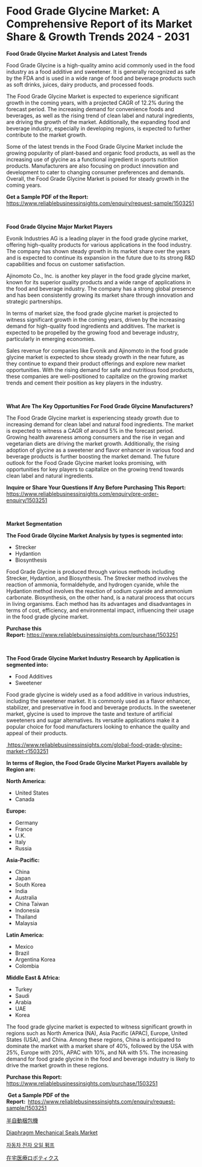 <p><h1>Food Grade Glycine Market: A Comprehensive Report of its Market Share & Growth Trends 2024 - 2031</h1></p><p><strong>Food Grade Glycine Market Analysis and Latest Trends</strong></p>
<p><p>Food Grade Glycine is a high-quality amino acid commonly used in the food industry as a food additive and sweetener. It is generally recognized as safe by the FDA and is used in a wide range of food and beverage products such as soft drinks, juices, dairy products, and processed foods.</p><p>The Food Grade Glycine Market is expected to experience significant growth in the coming years, with a projected CAGR of 12.2% during the forecast period. The increasing demand for convenience foods and beverages, as well as the rising trend of clean label and natural ingredients, are driving the growth of the market. Additionally, the expanding food and beverage industry, especially in developing regions, is expected to further contribute to the market growth.</p><p>Some of the latest trends in the Food Grade Glycine Market include the growing popularity of plant-based and organic food products, as well as the increasing use of glycine as a functional ingredient in sports nutrition products. Manufacturers are also focusing on product innovation and development to cater to changing consumer preferences and demands. Overall, the Food Grade Glycine Market is poised for steady growth in the coming years.</p></p>
<p><strong>Get a Sample PDF of the Report:&nbsp;</strong> <a href="https://www.reliablebusinessinsights.com/enquiry/request-sample/1503251">https://www.reliablebusinessinsights.com/enquiry/request-sample/1503251</a></p>
<p>&nbsp;</p>
<p><strong>Food Grade Glycine Major Market Players</strong></p>
<p><p>Evonik Industries AG is a leading player in the food grade glycine market, offering high-quality products for various applications in the food industry. The company has shown steady growth in its market share over the years and is expected to continue its expansion in the future due to its strong R&D capabilities and focus on customer satisfaction.</p><p>Ajinomoto Co., Inc. is another key player in the food grade glycine market, known for its superior quality products and a wide range of applications in the food and beverage industry. The company has a strong global presence and has been consistently growing its market share through innovation and strategic partnerships.</p><p>In terms of market size, the food grade glycine market is projected to witness significant growth in the coming years, driven by the increasing demand for high-quality food ingredients and additives. The market is expected to be propelled by the growing food and beverage industry, particularly in emerging economies.</p><p>Sales revenue for companies like Evonik and Ajinomoto in the food grade glycine market is expected to show steady growth in the near future, as they continue to expand their product offerings and explore new market opportunities. With the rising demand for safe and nutritious food products, these companies are well-positioned to capitalize on the growing market trends and cement their position as key players in the industry.</p></p>
<p>&nbsp;</p>
<p><strong>What Are The Key Opportunities For Food Grade Glycine Manufacturers?</strong></p>
<p><p>The Food Grade Glycine market is experiencing steady growth due to increasing demand for clean label and natural food ingredients. The market is expected to witness a CAGR of around 5% in the forecast period. Growing health awareness among consumers and the rise in vegan and vegetarian diets are driving the market growth. Additionally, the rising adoption of glycine as a sweetener and flavor enhancer in various food and beverage products is further boosting the market demand. The future outlook for the Food Grade Glycine market looks promising, with opportunities for key players to capitalize on the growing trend towards clean label and natural ingredients.</p></p>
<p><strong>Inquire or Share Your Questions If Any Before Purchasing This Report:</strong> <a href="https://www.reliablebusinessinsights.com/enquiry/pre-order-enquiry/1503251">https://www.reliablebusinessinsights.com/enquiry/pre-order-enquiry/1503251</a></p>
<p>&nbsp;</p>
<p><strong>Market Segmentation</strong></p>
<p><strong>The Food Grade Glycine Market Analysis by types is segmented into:</strong></p>
<p><ul><li>Strecker</li><li>Hydantion</li><li>Biosynthesis</li></ul></p>
<p><p>Food Grade Glycine is produced through various methods including Strecker, Hydantion, and Biosynthesis. The Strecker method involves the reaction of ammonia, formaldehyde, and hydrogen cyanide, while the Hydantion method involves the reaction of sodium cyanide and ammonium carbonate. Biosynthesis, on the other hand, is a natural process that occurs in living organisms. Each method has its advantages and disadvantages in terms of cost, efficiency, and environmental impact, influencing their usage in the food grade glycine market.</p></p>
<p><strong>Purchase this Report:&nbsp;</strong><a href="https://www.reliablebusinessinsights.com/purchase/1503251">https://www.reliablebusinessinsights.com/purchase/1503251</a></p>
<p>&nbsp;</p>
<p><strong>The Food Grade Glycine Market Industry Research by Application is segmented into:</strong></p>
<p><ul><li>Food Additives</li><li>Sweetener</li></ul></p>
<p><p>Food grade glycine is widely used as a food additive in various industries, including the sweetener market. It is commonly used as a flavor enhancer, stabilizer, and preservative in food and beverage products. In the sweetener market, glycine is used to improve the taste and texture of artificial sweeteners and sugar alternatives. Its versatile applications make it a popular choice for food manufacturers looking to enhance the quality and appeal of their products.</p></p>
<p><a href="https://www.reliablebusinessinsights.com/global-food-grade-glycine-market-r1503251">&nbsp;https://www.reliablebusinessinsights.com/global-food-grade-glycine-market-r1503251</a></p>
<p><strong>In terms of Region, the Food Grade Glycine Market Players available by Region are:</strong></p>
<p>
    <p> <strong> North America: </strong>
        <ul>
            <li>United States</li>
            <li>Canada</li>
        </ul>
        </p> 
    <p> <strong> Europe: </strong>
        <ul>
            <li>Germany</li>
            <li>France</li>
            <li>U.K.</li>
            <li>Italy</li>
            <li>Russia</li>
        </ul>
        </p> 
    <p> <strong> Asia-Pacific: </strong>
        <ul>
            <li>China</li>
            <li>Japan</li>
            <li>South Korea</li>
            <li>India</li>
            <li>Australia</li>
            <li>China Taiwan</li>
            <li>Indonesia</li>
            <li>Thailand</li>
            <li>Malaysia</li>
        </ul>
        </p> 
    <p> <strong> Latin America: </strong>
        <ul>
            <li>Mexico</li>
            <li>Brazil</li>
            <li>Argentina Korea</li>
            <li>Colombia</li>
        </ul>
        </p> 
    <p> <strong> Middle East & Africa: </strong>
        <ul>
            <li>Turkey</li>
            <li>Saudi</li>
            <li>Arabia</li>
            <li>UAE</li>
            <li>Korea</li>
        </ul>
    </p>
    </p>
<p><p>The food grade glycine market is expected to witness significant growth in regions such as North America (NA), Asia Pacific (APAC), Europe, United States (USA), and China. Among these regions, China is anticipated to dominate the market with a market share of 40%, followed by the USA with 25%, Europe with 20%, APAC with 10%, and NA with 5%. The increasing demand for food grade glycine in the food and beverage industry is likely to drive the market growth in these regions.</p></p>
<p><strong>Purchase this Report: </strong><a href="https://www.reliablebusinessinsights.com/purchase/1503251">https://www.reliablebusinessinsights.com/purchase/1503251</a></p>
<p>&nbsp;<strong>Get a Sample PDF of the Report:&nbsp;&nbsp;</strong><a href="https://www.reliablebusinessinsights.com/enquiry/request-sample/1503251">https://www.reliablebusinessinsights.com/enquiry/request-sample/1503251</a></p>
<p><strong></strong></p>
<p><p><a href="https://github.com/LeoraEber/Market-Research-Report-List-1/blob/main/523435694779.md">半自動梱包機</a></p><p><a href="https://github.com/dimitrishawkinswaynenp91rgz/Market-Research-Report-List-2/blob/main/diaphragm-mechanical-seals-market.md">Diaphragm Mechanical Seals Market</a></p><p><a href="https://github.com/idcefvhkdut6/Market-Research-Report-List-2/blob/main/678027086420.md">자동차 전자 오일 펌프</a></p><p><a href="https://github.com/tubbs463/Market-Research-Report-List-1/blob/main/112041494778.md">在宅医療ロボティクス</a></p></p>